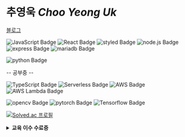 # 추영욱 *Choo Yeong Uk*

[블로그](https://velog.io/@choo121600)

![JavaScript Badge](https://img.shields.io/badge/JavaScript-F7DF1E?style=flat-square&logo=JavaScript&logoColor=white)
![React Badge](https://img.shields.io/badge/React-61DAFB?style=flat-square&logo=React&logoColor=white)
![styled Badge](https://img.shields.io/badge/Styled-DB7093?style=flat-square&logo=styled-components&logoColor=white)
![node.js Badge](https://img.shields.io/badge/Node.js-339933?style=flat-square&logo=Node.js&logoColor=white)
![express Badge](https://img.shields.io/badge/Express-000000?style=flat-square&logo=Express&logoColor=white)
![mariadb Badge](https://img.shields.io/badge/MariaDB-003545?style=flat-square&logo=MariaDB&logoColor=white)

![python Badge](https://img.shields.io/badge/Python-0A9EDC?style=flat-square&logo=Python&logoColor=white)

-- 공부중 -- 

![TypeScript Badge](https://img.shields.io/badge/Typescript-235A97?style=flat-square&logo=Typescript&logoColor=white)
![Serverless Badge](https://img.shields.io/badge/Serverless-FD5750?style=flat-square&logo=Serverless&logoColor=white)
![AWS Badge](https://img.shields.io/badge/AmazonAWS-232F3E?style=flat-square&logo=AmazonAWS&logoColor=white)
![AWS Lambda Badge](https://img.shields.io/badge/AWSLambda-FF9900?style=flat-square&logo=AWSLambda&logoColor=white)

![opencv Badge](https://img.shields.io/badge/OpenCV-5C3EE8?style=flat-square&logo=OpenCV&logoColor=white)
![pytorch Badge](https://img.shields.io/badge/PyTorch-EE4C2C?style=flat-square&logo=PyTorch&logoColor=white)
![Tensorflow Badge](https://img.shields.io/badge/TensorFlow-FF6F00?style=flat-square&logo=TensorFlow&logoColor=white)




[![Solved.ac
프로필](http://mazassumnida.wtf/api/v2/generate_badge?boj=choo121600)](https://solved.ac/choo121600)

<details>
  <summary><strong>교육 이수 수료증</strong></summary>
<div markdown="1">
  <img src="https://user-images.githubusercontent.com/54111883/171926286-42035272-9e5f-47bd-a750-0b8429784d20.png" width='100' />
  <img src="https://user-images.githubusercontent.com/54111883/171925363-61852ec5-9c6d-4d52-8488-31d158cf4fea.jpg" width='100' />
  <img src="https://user-images.githubusercontent.com/54111883/171925521-30796145-241f-4eb3-b5c5-42a546c100c0.jpg" width='100' />
  <img src="https://user-images.githubusercontent.com/54111883/171929314-0190e0fa-cf91-4c89-8d5d-5839610d3cb4.png" width='100' />
</div>
</details>
